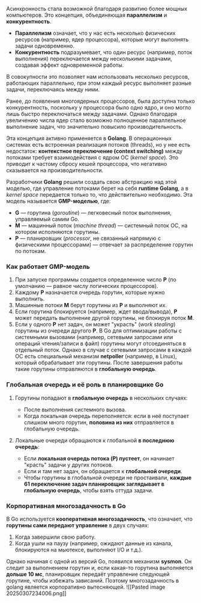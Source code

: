 Асинхронность стала возможной благодаря развитию более мощных компьютеров. Это концепция, объединяющая **параллелизм** и **конкурентность**.

- **Параллелизм** означает, что у нас есть несколько физических ресурсов (например, ядер процессора), которые могут выполнять задачи одновременно.
- **Конкурентность** подразумевает, что один ресурс (например, поток выполнения) переключается между несколькими задачами, создавая эффект одновременной работы.

В совокупности это позволяет нам использовать несколько ресурсов, работающих параллельно, при этом каждый ресурс выполняет разные задачи, переключаясь между ними.

Ранее, до появления многоядерных процессоров, была доступна только конкурентность, поскольку у процессора было одно ядро, и оно могло лишь быстро переключаться между задачами. Однако благодаря увеличению числа ядер стало возможно полноценное параллельное выполнение задач, что значительно повысило производительность.

Эта концепция активно применяется в **Golang**. В операционных системах есть встроенная реализация потоков (threads), но у нее есть недостаток: **контекстное переключение (context switching)** между потоками требует взаимодействия с ядром ОС (_kernel space_). Это приводит к частому сбросу кешей процессора, что негативно сказывается на производительности.

Разработчики **Golang** решили создать свою абстракцию над этой моделью, где управление потоками берет на себя **runtime Golang**, а в _kernel space_ передается только то, что действительно необходимо. Эта модель называется **GMP-моделью**, где:

- **G** — горутина (_goroutine_) — легковесный поток выполнения, управляемый самим Go.
- **M** — машинный поток (_machine thread_) — системный поток ОС, на котором исполняются горутины.
- **P** — планировщик (_processor_, не связанный напрямую с физическими процессорами) — отвечает за распределение горутин по потокам.

### Как работает GMP-модель

1. При запуске программы создается определенное число **P** (по умолчанию — равное числу логических процессоров).
2. Каждому **P** назначается очередь горутин, которые нужно выполнить.
3. Машинные потоки **M** берут горутины из **P** и выполняют их.
4. Если горутина блокируется (например, ждет ввода/вывода), **P** может передать выполнение другой горутины, не блокируя поток **M**.
5. Если у одного **P** нет задач, он может "украсть" (_work stealing_) горутины из очереди другого **P**.
В Go для оптимизации работы с системными вызовами (например, сетевыми запросами или операций чтения/записи в файл) горутины могут отсоединяться в отдельный поток. Однако в случае с сетевыми запросами в каждой ОС есть специальный механизм **netpoller** (например, в Linux), который обрабатывает эти горутины. После завершения работы такие горутины отправляются в **глобальную очередь**.

### Глобальная очередь и её роль в планировщике Go

1. Горутины попадают в **глобальную очередь** в нескольких случаях:
    
    - После выполнения системного вызова.
    - Когда локальная очередь переполняется: если в неё поступает слишком много горутин, **половина из них** отправляется в глобальную очередь.
2. Локальные очереди обращаются к глобальной **в последнюю очередь**:
    
    - Если **локальная очередь потока (P) пустеет**, он начинает "красть" задачи у других потоков.
    - Если и там нет задач, он обращается к **глобальной очереди**.
    - Чтобы горутины в глобальной очереди не простаивали, **каждые 61 переключение задач планировщик заглядывает в глобальную очередь**, чтобы взять оттуда задачи.

### Корпоративная многозадачность в Go

В Go используется **кооперативная многозадачность**, что означает, что **горутины сами передают управление** в двух случаях:

1. Когда завершили свою работу.
2. Когда ушли на паузу (например, ожидают данные из канала, блокируются на мьютексе, выполняют I/O и т.д.).

Однако начиная с одной из версий Go, появился механизм **sysmon**. Он следит за выполнением горутин и, если какая-то горутина выполняется **дольше 10 мс**, планировщик передаёт управление следующей горутине, чтобы избежать зависаний.
Поэтому многозадачность в golang является корпоративно вытесняющей.
![[Pasted image 20250307234006.png]]